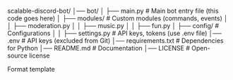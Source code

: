 scalable-discord-bot/
│── bot/
│   ├── main.py                 # Main bot entry file (this code goes here)
│   ├── modules/                 # Custom modules (commands, events)
│   │   ├── moderation.py
│   │   ├── music.py
│   │   ├── fun.py
│   ├── config/                 # Configurations
│   │   ├── settings.py         # API keys, tokens (use .env file)
│── .env                         # API keys (excluded from Git)
│── requirements.txt              # Dependencies for Python
│── README.md                     # Documentation
│── LICENSE                       # Open-source license

Format template
